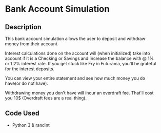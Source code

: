# Bank Account Simulation

## Description

This bank account simulation allows the user to deposit and withdraw money from their account. 

Interest calculations done on the account will (when initialized) take into account if it is a Checking or Savings and increase the balance with @ 1% or 1.2% interest rate. If you get stuck like Fry in Futurama, you'll be grateful for the interest deposits. 

You can view your entire statement and see how much money you do have(or do not have).

Withdrawing money you don't have will incur an overdraft fee. That'll cost you 10$ (Overdraft fees are a real thing).

## Code Used

- Python 3 & randint 


